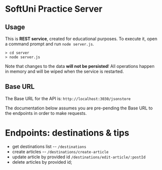 # SoftUni Practice Server

## Usage

This is **REST service**, created for educational purposes. To execute it, open a command prompt and run `node server.js`.

```
> cd server
> node server.js
```
Note that changes to the data **will not be persisted**! All operations happen in memory and will be wiped when the service is restarted.

## Base URL

The Base URL for the API is: `http://localhost:3030/jsonstore`

The documentation below assumes you are pre-pending the Base URL to the endpoints in order to make requests.

# Endpoints: destinations & tips

- get destinations list -- `/destinations` 
- create articles -- `/destinations/create-article`
- update article by provided id `/destinations/edit-article/:postId` 
- delete articles by provided id;
